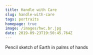 ```yaml
---
title: Handle with Care
slug: handle-with-care
tags: portraits
homepage: true
image: /images/hwc.br.jpg
date: 2019-09-23T19:50:45.764Z
---
```

Pencil sketch of Earth in palms of hands
